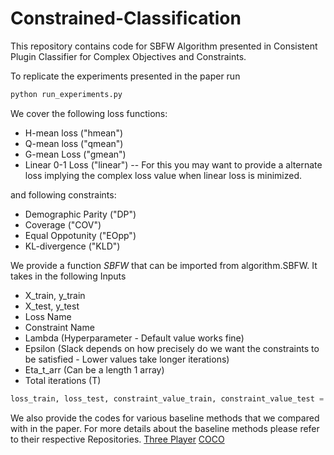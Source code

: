 # Constrained-Classification

This repository contains code for SBFW Algorithm presented in Consistent Plugin Classifier for Complex Objectives and Constraints.

To replicate the experiments presented in the paper run

```python
python run_experiments.py
```

We cover the following loss functions:

- H-mean loss ("hmean")
- Q-mean loss ("qmean")
- G-mean Loss ("gmean")
- Linear 0-1 Loss ("linear") -- For this you may want to provide a alternate loss implying the complex loss value when linear loss is minimized.

and following constraints:

- Demographic Parity ("DP")
- Coverage ("COV")
- Equal Oppotunity ("EOpp")
- KL-divergence ("KLD")

We provide a function _SBFW_ that can be imported from algorithm.SBFW. It takes in the following Inputs

- X_train, y_train
- X_test, y_test
- Loss Name
- Constraint Name
- Lambda (Hyperparameter - Default value works fine)
- Epsilon (Slack depends on how precisely do we want the constraints to be satisfied - Lower values take longer iterations)
- Eta_t_arr (Can be a length 1 array)
- Total iterations (T)

```python
loss_train, loss_test, constraint_value_train, constraint_value_test = SBFW(X_train, y_train, X_test, y_test, "gmean", "EOpp", lambda_val, epsilon, eta_t_array, T)
```

We also provide the codes for various baseline methods that we compared with in the paper. For more details about the baseline methods please refer to their respective Repositories.
[Three Player](https://papers.nips.cc/paper/9258-optimizing-generalized-rate-metrics-with-three-players)
[COCO](https://github.com/hnarasimhan/constrained-classification)
